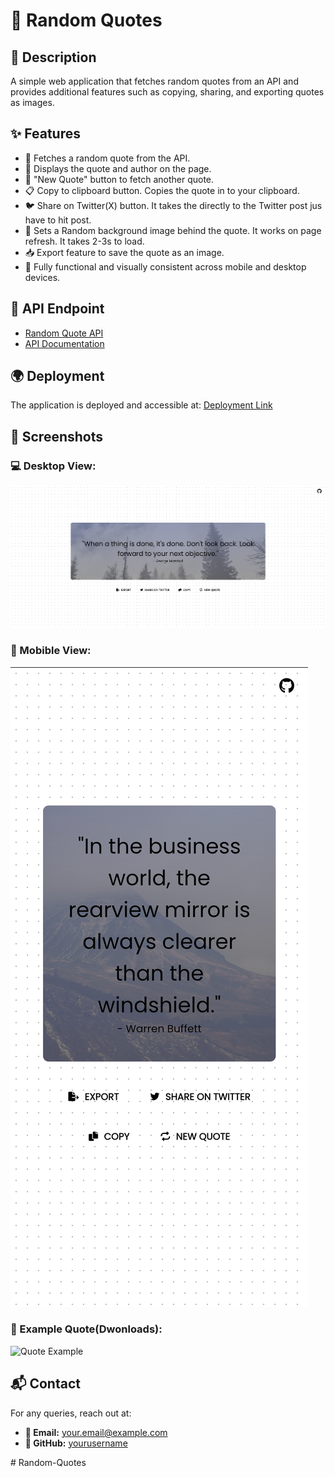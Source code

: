 # 📜 Random Quotes

## 📝 Description
A simple web application that fetches random quotes from an API and provides additional features such as copying, sharing, and exporting quotes as images.

## ✨ Features
- 🎲 Fetches a random quote from the API.
- 📖 Displays the quote and author on the page.
- 🔄 "New Quote" button to fetch another quote.
- 📋 Copy to clipboard button. Copies the quote in to your clipboard.
- 🐦 Share on Twitter(X) button. It takes the directly to the Twitter post jus have to hit post.
- 🌄 Sets a Random background image behind the quote. It works on page refresh. It takes 2-3s to load.
- 📥 Export feature to save the quote as an image.
- 📲 Fully functional and visually consistent across mobile and desktop devices.

## 🔗 API Endpoint
- [Random Quote API](https://api.freeapi.app/api/v1/public/quotes/quote/random)
- [API Documentation](https://freeapi.hashnode.space/api-guide/apireference/getARandomQuote)

## 🌍 Deployment
The application is deployed and accessible at:
[Deployment Link](https://yourdeploymenturl.com)

## 📸 Screenshots
### 💻 Desktop View:
![Quote Generator](./img/desktop_view.png)
### 📱 Mobible View:
![Quote Generator](./img/mobile_view.jpg)

### 📝 Example Quote(Dwonloads):
![Quote Example](./screenshots/quote_example.png)

## 📬 Contact
For any queries, reach out at:
- **📧 Email:** your.email@example.com
- **🐙 GitHub:** [yourusername](https://github.com/yourusername)

#   R a n d o m - Q u o t e s 
 
 
